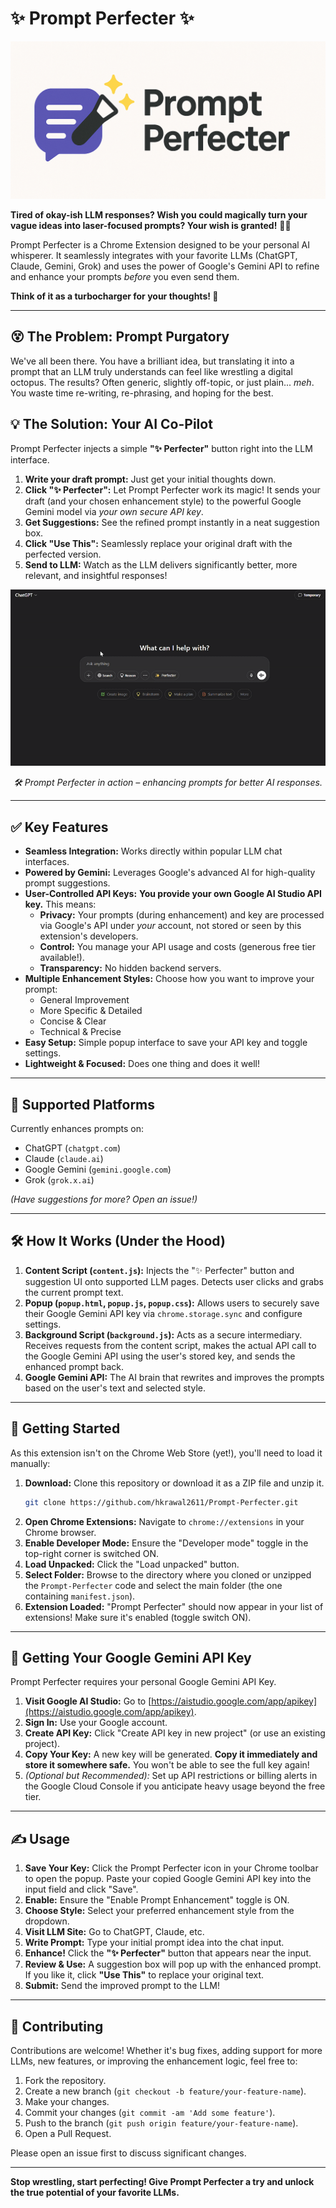 # ✨ Prompt Perfecter ✨

![Prompt Perfecter](assets/prompt-perfecter-banner-16-9.png)

**Tired of okay-ish LLM responses? Wish you could magically turn your vague ideas into laser-focused prompts? Your wish is granted!** 🧞‍♂️

Prompt Perfecter is a Chrome Extension designed to be your personal AI whisperer. It seamlessly integrates with your favorite LLMs (ChatGPT, Claude, Gemini, Grok) and uses the power of Google's Gemini API to refine and enhance your prompts *before* you even send them.

**Think of it as a turbocharger for your thoughts! 🚀**

---

## 😵 The Problem: Prompt Purgatory

We've all been there. You have a brilliant idea, but translating it into a prompt that an LLM truly understands can feel like wrestling a digital octopus. The results? Often generic, slightly off-topic, or just plain... *meh*. You waste time re-writing, re-phrasing, and hoping for the best.

## 💡 The Solution: Your AI Co-Pilot

Prompt Perfecter injects a simple **"✨ Perfecter"** button right into the LLM interface.

1.  **Write your draft prompt:** Just get your initial thoughts down.
2.  **Click "✨ Perfecter":** Let Prompt Perfecter work its magic! It sends your draft (and your chosen enhancement style) to the powerful Google Gemini model via *your own secure API key*.
3.  **Get Suggestions:** See the refined prompt instantly in a neat suggestion box.
4.  **Click "Use This":** Seamlessly replace your original draft with the perfected version.
5.  **Send to LLM:** Watch as the LLM delivers significantly better, more relevant, and insightful responses!

<p align="center">
  <img src="assets/prompt-perfecter-recording-2x-gif.gif" alt="Prompt Perfecter Demo" width="800"/>
</p>
<p align="center"><em>🛠️ Prompt Perfecter in action – enhancing prompts for better AI responses.</em></p>


---

## ✅ Key Features

*   **Seamless Integration:** Works directly within popular LLM chat interfaces.
*   **Powered by Gemini:** Leverages Google's advanced AI for high-quality prompt suggestions.
*   **User-Controlled API Keys:** **You provide your own Google AI Studio API key.** This means:
    *   **Privacy:** Your prompts (during enhancement) and key are processed via Google's API under *your* account, not stored or seen by this extension's developers.
    *   **Control:** You manage your API usage and costs (generous free tier available!).
    *   **Transparency:** No hidden backend servers.
*   **Multiple Enhancement Styles:** Choose how you want to improve your prompt:
    *   General Improvement
    *   More Specific & Detailed
    *   Concise & Clear
    *   Technical & Precise
*   **Easy Setup:** Simple popup interface to save your API key and toggle settings.
*   **Lightweight & Focused:** Does one thing and does it well!

---

## 🤖 Supported Platforms

Currently enhances prompts on:

*   ChatGPT (`chatgpt.com`)
*   Claude (`claude.ai`)
*   Google Gemini (`gemini.google.com`)
*   Grok (`grok.x.ai`)

*(Have suggestions for more? Open an issue!)*

---

## 🛠️ How It Works (Under the Hood)

1.  **Content Script (`content.js`):** Injects the "✨ Perfecter" button and suggestion UI onto supported LLM pages. Detects user clicks and grabs the current prompt text.
2.  **Popup (`popup.html`, `popup.js`, `popup.css`):** Allows users to securely save their Google Gemini API key via `chrome.storage.sync` and configure settings.
3.  **Background Script (`background.js`):** Acts as a secure intermediary. Receives requests from the content script, makes the actual API call to the Google Gemini API using the user's stored key, and sends the enhanced prompt back.
4.  **Google Gemini API:** The AI brain that rewrites and improves the prompts based on the user's text and selected style.

---

## 🚀 Getting Started

As this extension isn't on the Chrome Web Store (yet!), you'll need to load it manually:

1.  **Download:** Clone this repository or download it as a ZIP file and unzip it.
    ```bash
    git clone https://github.com/hkrawal2611/Prompt-Perfecter.git
    ```
2.  **Open Chrome Extensions:** Navigate to `chrome://extensions` in your Chrome browser.
3.  **Enable Developer Mode:** Ensure the "Developer mode" toggle in the top-right corner is switched ON.
4.  **Load Unpacked:** Click the "Load unpacked" button.
5.  **Select Folder:** Browse to the directory where you cloned or unzipped the `Prompt-Perfecter` code and select the main folder (the one containing `manifest.json`).
6.  **Extension Loaded:** "Prompt Perfecter" should now appear in your list of extensions! Make sure it's enabled (toggle switch ON).

---

## 🔑 Getting Your Google Gemini API Key

Prompt Perfecter requires your personal Google Gemini API Key.

1.  **Visit Google AI Studio:** Go to [https://aistudio.google.com/app/apikey](https://aistudio.google.com/app/apikey).
2.  **Sign In:** Use your Google account.
3.  **Create API Key:** Click "Create API key in new project" (or use an existing project).
4.  **Copy Your Key:** A new key will be generated. **Copy it immediately and store it somewhere safe.** You won't be able to see the full key again!
5.  *(Optional but Recommended):* Set up API restrictions or billing alerts in the Google Cloud Console if you anticipate heavy usage beyond the free tier.

---

## ✍️ Usage

1.  **Save Your Key:** Click the Prompt Perfecter icon in your Chrome toolbar to open the popup. Paste your copied Google Gemini API key into the input field and click "Save".
2.  **Enable:** Ensure the "Enable Prompt Enhancement" toggle is ON.
3.  **Choose Style:** Select your preferred enhancement style from the dropdown.
4.  **Visit LLM Site:** Go to ChatGPT, Claude, etc.
5.  **Write Prompt:** Type your initial prompt idea into the chat input.
6.  **Enhance!** Click the **"✨ Perfecter"** button that appears near the input.
7.  **Review & Use:** A suggestion box will pop up with the enhanced prompt. If you like it, click **"Use This"** to replace your original text.
8.  **Submit:** Send the improved prompt to the LLM!

---

## 🤝 Contributing

Contributions are welcome! Whether it's bug fixes, adding support for more LLMs, new features, or improving the enhancement logic, feel free to:

1.  Fork the repository.
2.  Create a new branch (`git checkout -b feature/your-feature-name`).
3.  Make your changes.
4.  Commit your changes (`git commit -am 'Add some feature'`).
5.  Push to the branch (`git push origin feature/your-feature-name`).
6.  Open a Pull Request.

Please open an issue first to discuss significant changes.

---

**Stop wrestling, start perfecting! Give Prompt Perfecter a try and unlock the true potential of your favorite LLMs.**
